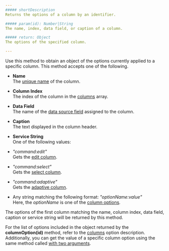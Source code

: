 ```yaml
---
##### shortDescription
Returns the options of a column by an identifier.

##### param(id): Number|String
The name, index, data field, or caption of a column.

##### return: Object
The options of the specified column.

---
```

Use this method to obtain an object of the options currently applied to a specific column. This method accepts one of the following.

* **Name**		
The [unique name](/api-reference/10%20UI%20Widgets/dxDataGrid/1%20Configuration/columns/name.md '/Documentation/ApiReference/UI_Widgets/dxDataGrid/Configuration/columns/#name') of the column.

* **Column Index**		
The index of the column in the [columns](/api-reference/10%20UI%20Widgets/dxDataGrid/1%20Configuration/columns '/Documentation/ApiReference/UI_Widgets/dxDataGrid/Configuration/columns/') array.

* **Data Field**		
The name of the [data source field](/api-reference/10%20UI%20Widgets/dxDataGrid/1%20Configuration/columns/dataField.md '/Documentation/ApiReference/UI_Widgets/dxDataGrid/Configuration/columns/#dataField') assigned to the column.

* **Caption**		
The text displayed in the column header.

* **Service String**  
One of the following values:
 - *"command:edit"*    
    Gets the [edit column](/concepts/05%20Widgets/DataGrid/001%20Visual%20Elements/010%20Grid%20Columns/070%20Command%20Columns.md '/Documentation/Guide/Widgets/DataGrid/Visual_Elements/#Grid_Columns/Command_Columns').

 - *"command:select"*    
    Gets the [select column](/concepts/05%20Widgets/DataGrid/001%20Visual%20Elements/010%20Grid%20Columns/070%20Command%20Columns.md '/Documentation/Guide/Widgets/DataGrid/Visual_Elements/#Grid_Columns/Command_Columns').  

 - *"command:adaptive"*  
    Gets the [adaptive column](/concepts/05%20Widgets/DataGrid/001%20Visual%20Elements/010%20Grid%20Columns/070%20Command%20Columns.md '/Documentation/Guide/Widgets/DataGrid/Visual_Elements/#Grid_Columns/Command_Columns').  

 - Any string matching the following format: *"optionName:value"*  
    Here, the *optionName* is one of the [column options](/api-reference/10%20UI%20Widgets/dxDataGrid/1%20Configuration/columns '/Documentation/ApiReference/UI_Widgets/dxDataGrid/Configuration/columns/').


The options of the first column matching the name, column index, data field, caption or service string will be returned by this method.

For the list of options included in the object returned by the **columnOption(id)** method, refer to the [columns](/api-reference/10%20UI%20Widgets/dxDataGrid/1%20Configuration/columns '/Documentation/ApiReference/UI_Widgets/dxDataGrid/Configuration/columns/') option description. Additionally, you can get the value of a specific column option using the same method called [with two arguments](/api-reference/10%20UI%20Widgets/dxDataGrid/3%20Methods/columnOption(id_optionName).md '/Documentation/ApiReference/UI_Widgets/dxDataGrid/Methods/#columnOptionid_optionName').